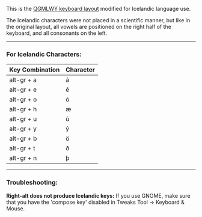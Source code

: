 This is the [QGMLWY keyboard layout](http://mkweb.bcgsc.ca/carpalx/) modified for Icelandic language use.

The Icelandic characters were not placed in a scientific manner, but like in the original layout, all vowels are positioned on the right half of the keyboard, and all consonants on the left.

---
### For Icelandic Characters:
| Key Combination | Character |
| ------------- | ------------- |
| alt-gr + a | á |
| alt-gr + e | é |
| alt-gr + o | ó |
| alt-gr + h | æ |
| alt-gr + u | ú |
| alt-gr + y | ý |
| alt-gr + b | ö |
| alt-gr + t | ð |
| alt-gr + n | þ |

---
### Troubleshooting:
**Right-alt does not produce Icelandic keys:** If you use GNOME, make sure that you have the 'compose key' disabled in Tweaks Tool -> Keyboard & Mouse.
